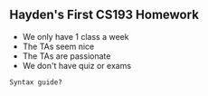 ## Hayden's First CS193 Homework

  - We only have 1 class a week
  - The TAs seem nice
  - The TAs are passionate
  - We don't have quiz or exams

``` 
Syntax guide?
